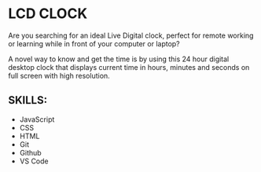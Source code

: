 # LCD CLOCK
Are you searching for an ideal Live Digital clock, perfect for remote working or learning while in front of your computer or laptop? 

A novel way to know and get the time is by using this 24 hour digital desktop clock that displays current time in hours, minutes and seconds on full screen with high resolution.

## SKILLS: 
- JavaScript 
- CSS
- HTML
- Git
- Github
- VS Code
